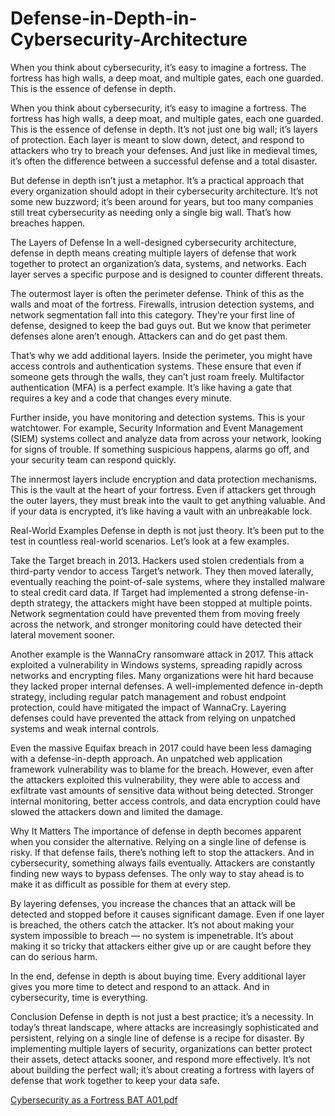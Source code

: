 # Defense-in-Depth-in-Cybersecurity-Architecture
When you think about cybersecurity, it’s easy to imagine a fortress. The fortress has high walls, a deep moat, and multiple gates, each one guarded. This is the essence of defense in depth.

When you think about cybersecurity, it’s easy to imagine a fortress. The fortress has high walls, a deep moat, and multiple gates, each one guarded. This is the essence of defense in depth. It’s not just one big wall; it’s layers of protection. Each layer is meant to slow down, detect, and respond to attackers who try to breach your defenses. And just like in medieval times, it’s often the difference between a successful defense and a total disaster.

But defense in depth isn’t just a metaphor. It’s a practical approach that every organization should adopt in their cybersecurity architecture. It’s not some new buzzword; it’s been around for years, but too many companies still treat cybersecurity as needing only a single big wall. That’s how breaches happen.

The Layers of Defense
In a well-designed cybersecurity architecture, defense in depth means creating multiple layers of defense that work together to protect an organization’s data, systems, and networks. Each layer serves a specific purpose and is designed to counter different threats.

The outermost layer is often the perimeter defense. Think of this as the walls and moat of the fortress. Firewalls, intrusion detection systems, and network segmentation fall into this category. They’re your first line of defense, designed to keep the bad guys out. But we know that perimeter defenses alone aren’t enough. Attackers can and do get past them.

That’s why we add additional layers. Inside the perimeter, you might have access controls and authentication systems. These ensure that even if someone gets through the walls, they can’t just roam freely. Multifactor authentication (MFA) is a perfect example. It’s like having a gate that requires a key and a code that changes every minute.

Further inside, you have monitoring and detection systems. This is your watchtower. For example, Security Information and Event Management (SIEM) systems collect and analyze data from across your network, looking for signs of trouble. If something suspicious happens, alarms go off, and your security team can respond quickly.

The innermost layers include encryption and data protection mechanisms. This is the vault at the heart of your fortress. Even if attackers get through the outer layers, they must break into the vault to get anything valuable. And if your data is encrypted, it’s like having a vault with an unbreakable lock.

Real-World Examples
Defense in depth is not just theory. It’s been put to the test in countless real-world scenarios. Let’s look at a few examples.

Take the Target breach in 2013. Hackers used stolen credentials from a third-party vendor to access Target’s network. They then moved laterally, eventually reaching the point-of-sale systems, where they installed malware to steal credit card data. If Target had implemented a strong defense-in-depth strategy, the attackers might have been stopped at multiple points. Network segmentation could have prevented them from moving freely across the network, and stronger monitoring could have detected their lateral movement sooner.

Another example is the WannaCry ransomware attack in 2017. This attack exploited a vulnerability in Windows systems, spreading rapidly across networks and encrypting files. Many organizations were hit hard because they lacked proper internal defenses. A well-implemented defence in-depth strategy, including regular patch management and robust endpoint protection, could have mitigated the impact of WannaCry. Layering defenses could have prevented the attack from relying on unpatched systems and weak internal controls.

Even the massive Equifax breach in 2017 could have been less damaging with a defense-in-depth approach. An unpatched web application framework vulnerability was to blame for the breach. However, even after the attackers exploited this vulnerability, they were able to access and exfiltrate vast amounts of sensitive data without being detected. Stronger internal monitoring, better access controls, and data encryption could have slowed the attackers down and limited the damage.

Why It Matters
The importance of defense in depth becomes apparent when you consider the alternative. Relying on a single line of defense is risky. If that defense fails, there’s nothing left to stop the attackers. And in cybersecurity, something always fails eventually. Attackers are constantly finding new ways to bypass defenses. The only way to stay ahead is to make it as difficult as possible for them at every step.

By layering defenses, you increase the chances that an attack will be detected and stopped before it causes significant damage. Even if one layer is breached, the others catch the attacker. It’s not about making your system impossible to breach — no system is impenetrable. It’s about making it so tricky that attackers either give up or are caught before they can do serious harm.

In the end, defense in depth is about buying time. Every additional layer gives you more time to detect and respond to an attack. And in cybersecurity, time is everything.

Conclusion
Defense in depth is not just a best practice; it’s a necessity. In today’s threat landscape, where attacks are increasingly sophisticated and persistent, relying on a single line of defense is a recipe for disaster. By implementing multiple layers of security, organizations can better protect their assets, detect attacks sooner, and respond more effectively. It’s not about building the perfect wall; it’s about creating a fortress with layers of defense that work together to keep your data safe.


[Cybersecurity as a Fortress BAT A01.pdf](https://github.com/user-attachments/files/16837905/Cybersecurity.as.a.Fortress.BAT.A01.pdf)
